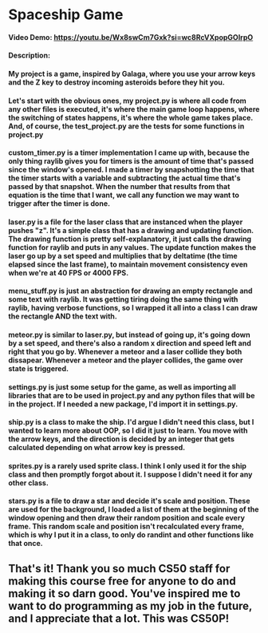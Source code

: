 # Spaceship Game
#### Video Demo: https://youtu.be/Wx8swCm7Gxk?si=wc8RcVXpopGOIrpO
#### Description:

#### My project is a game, inspired by Galaga, where you use your arrow keys and the Z key to destroy incoming asteroids before they hit you.

#### Let's start with the obvious ones, my project.py is where all code from any other files is executed, it's where the main game loop happens, where the switching of states happens, it's where the whole game takes place. And, of course, the test_project.py are the tests for some functions in project.py

#### custom_timer.py is a timer implementation I came up with, because the only thing raylib gives you for timers is the amount of time that's passed since the window's opened. I made a timer by snapshotting the time that the timer starts with a variable and subtracting the actual time that's passed by that snapshot. When the number that results from that equation is the time that I want, we call any function we may want to trigger after the timer is done.

#### laser.py is a file for the laser class that are instanced when the player pushes "z". It's a simple class that has a drawing and updating function. The drawing function is pretty self-explanatory, it just calls the drawing function for raylib and puts in any values. The update function makes the laser go up by a set speed and multiplies that by deltatime (the time elapsed since the last frame), to maintain movement consistency even when we're at 40 FPS or 4000 FPS.

#### menu_stuff.py is just an abstraction for drawing an empty rectangle and some text with raylib. It was getting tiring doing the same thing with raylib, having verbose functions, so I wrapped it all into a class I can draw the rectangle AND the text with.

#### meteor.py is similar to laser.py, but instead of going up, it's going down by a set speed, and there's also a random x direction and speed left and right that you go by. Whenever a meteor and a laser collide they both dissapear. Whenever a meteor and the player collides, the game over state is triggered.

#### settings.py is just some setup for the game, as well as importing all libraries that are to be used in project.py and any python files that will be in the project. If I needed a new package, I'd import it in settings.py.

#### ship.py is a class to make the ship. I'd argue I didn't need this class, but I wanted to learn more about OOP, so I did it just to learn. You move with the arrow keys, and the direction is decided by an integer that gets calculated depending on what arrow key is pressed.

#### sprites.py is a rarely used sprite class. I think I only used it for the ship class and then promptly forgot about it. I suppose I didn't need it for any other class.

#### stars.py is a file to draw a star and decide it's scale and position. These are used for the background, I loaded a list of them at the beginning of the window opening and then draw their random position and scale every frame. This random scale and position isn't recalculated every frame, which is why I put it in a class, to only do randint and other functions like that once.

## That's it! Thank you so much CS50 staff for making this course free for anyone to do and making it so darn good. You've inspired me to want to do programming as my job in the future, and I appreciate that a lot. This was CS50P!
